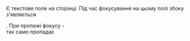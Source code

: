 
Є текстове поле на сторінці. Під час фокусування на цьому полі збоку з'являється <div>. При пропажі фокусу - <div> так само пропадає